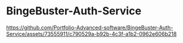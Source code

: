 # BingeBuster-Auth-Service

https://github.com/Portfolio-Advanced-software/BingeBuster-Auth-Service/assets/73555911/c790529a-b92b-4c3f-a1b2-0962e606b218

